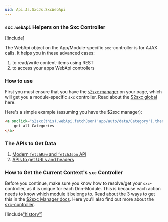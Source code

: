 ```yaml
---
uid: Api.Js.SxcJs.SxcWebApi
---
```


### `sxc.webApi` Helpers on the Sxc Controller

[!include[](~/pages/basics/stack/_shared-float-summary.md)]
<style>.context-box-summary .interact-2sxc { visibility: visible; } </style>

The WebApi object on the App/Module-specific `sxc`-controller is for AJAX calls. It helps you in these advanced cases:  

1. to read/write content-items using REST
1. to access your apps WebApi controllers

### How to use

First you must ensure that you have the [`$2sxc` manager](xref:JsCode.2sxcApi.Index) on your page, which will get you a module-specific `sxc` controller. Read about the [$2sxc global](xref:Api.Js.SxcJs.SxcGlobal) here. 

Here's a simple example (assuming you have the $2sxc manager):

```HTML
<a onclick="$2sxc(this).webApi.fetchJson('app/auto/data/Category').then(handleResult);">
    get all Categories 
</a>
```

### The APIs to Get Data

1. [Modern `fetchRaw` and `fetchJson` API](xref:JsCode.2sxcApi.Sxc.WebApi.Fetch)
1. [APIs to get URLs and headers](xref:JsCode.2sxcApi.Sxc.WebApi.BareMetal)


### How to Get the Current Context's `sxc` Controller

Before you continue, make sure you know how to resolve/get your `sxc`-controller, as it is unique for each Dnn-Module. This is because each action needs to know which module it belongs to. Read about the 3 ways to get this in the [$2sxc Manager docs](xref:JsCode.2sxcApi.Index). Here you'll also find out more about the [sxc-controller](xref:JsCode.2sxcApi.Sxc.Index).




[!include["history"](_webapi-history.md)]

